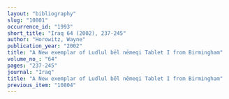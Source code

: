 ```yaml
---
layout: "bibliography"
slug: "10801"
occurrence_id: "1993"
short_title: "Iraq 64 (2002), 237-245"
author: "Horowitz, Wayne"
publication_year: "2002"
title: "A New exemplar of Ludlul bēl nēmeqi Tablet I from Birmingham"
volume_no_: "64"
pages: "237-245"
journal: "Iraq"
title: "A New exemplar of Ludlul bēl nēmeqi Tablet I from Birmingham"
previous_item: "10804"
---
```

